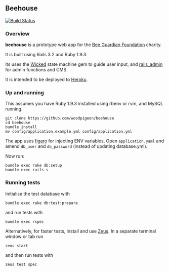
## Beehouse

[![Build Status](https://travis-ci.org/woodpigeon/beehouse.png?branch=master)](https://travis-ci.org/woodpigeon/beehouse)

### Overview

**beehouse** is a prototype web app for the [Bee Guardian Foundation](http://www.beeguardianfoundation.org) charity.

It is built using Rails 3.2 and Ruby 1.9.3. 

Its uses the [Wicked](https://github.com/schneems/wicked) state machine gem to guide user input, and [rails_admin](https://github.com/sferik/rails_admin) for admin functions and CMS.

It is intended to be deployed to [Heroku](http://www.heroku.com).

### Up and running

This assumes you have Ruby 1.9.3 installed using rbenv or rvm, and MySQL running.

```
git clone https://github.com/woodpigeon/beehouse
cd beehouse
bundle install
mv config/application.example.yml config/application.yml 
```

The app uses [figaro](https://github.com/laserlemon/figaro) for injecting ENV variables. Open
```application.yaml``` and amend ```db_user``` and ```db_password``` (instead of updating database.yml).

Now run:

```
bundle exec rake db:setup
bundle exec rails s
```

### Running tests

Initialise the test database with 

```
bundle exec rake db:test:prepare
```

and run tests with 

```
bundle exec rspec
```

Alternatively, for faster tests, install and use [Zeus](https://github.com/burke/zeus). In a separate terminal window or tab run 

```
zeus start
``` 

and then run tests with 

```
zeus test spec
```
